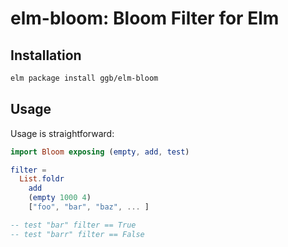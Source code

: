 # elm-bloom: Bloom Filter for Elm

## Installation

```bash
elm package install ggb/elm-bloom
```

## Usage

Usage is straightforward: 

```elm
import Bloom exposing (empty, add, test)

filter = 
  List.foldr 
    add
    (empty 1000 4) 
    ["foo", "bar", "baz", ... ]

-- test "bar" filter == True
-- test "barr" filter == False
```